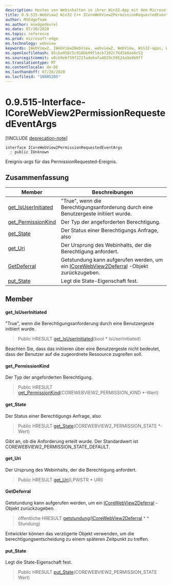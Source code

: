 ```yaml
---
description: Hosten von Webinhalten in ihrer Win32-App mit dem Microsoft Edge WebView2-Steuerelement
title: 0.9.515-WebView2 Win32 C++ ICoreWebView2PermissionRequestedEventArgs
author: MSEdgeTeam
ms.author: msedgedevrel
ms.date: 07/20/2020
ms.topic: reference
ms.prod: microsoft-edge
ms.technology: webview
keywords: IWebView2, IWebView2WebView, webview2, WebView, Win32-apps, Win32, Edge, ICoreWebView2, ICoreWebView2Controller, Browser-Steuerelement, Edge-HTML
ms.openlocfilehash: 85cba958c5c918bb99f14cb7202c7645b0ae6c52
ms.sourcegitcommit: e0cb9e6f59f222fade6afa4829c59524a9a9b9ff
ms.translationtype: MT
ms.contentlocale: de-DE
ms.lasthandoff: 07/20/2020
ms.locfileid: "10885205"
---
```

# 0.9.515-Interface-ICoreWebView2PermissionRequestedEventArgs 

[!INCLUDE [deprecation-note](../../includes/deprecation-note.md)]

```
interface ICoreWebView2PermissionRequestedEventArgs
  : public IUnknown
```

Ereignis-args für das PermissionRequested-Ereignis.

## Zusammenfassung

 Member                        | Beschreibungen
--------------------------------|---------------------------------------------
[get_IsUserInitiated](#get_isuserinitiated) | "True", wenn die Berechtigungsanforderung durch eine Benutzergeste initiiert wurde.
[get_PermissionKind](#get_permissionkind) | Der Typ der angeforderten Berechtigung.
[get_State](#get_state) | Der Status einer Berechtigungs Anfrage, also
[get_Uri](#get_uri) | Der Ursprung des Webinhalts, der die Berechtigung anfordert.
[GetDeferral](#getdeferral) | Getstundung kann aufgerufen werden, um ein [ICoreWebView2Deferral](icorewebview2deferral.md) -Objekt zurückzugeben.
[put_State](#put_state) | Legt die State-Eigenschaft fest.

## Member

#### get_IsUserInitiated 

"True", wenn die Berechtigungsanforderung durch eine Benutzergeste initiiert wurde.

> Public HRESULT [get_IsUserInitiated](#get_isuserinitiated)(bool * IsUserInitiated)

Beachten Sie, dass das initiieren über eine Benutzergeste nicht bedeutet, dass der Benutzer auf die zugeordnete Ressource zugreifen soll.

#### get_PermissionKind 

Der Typ der angeforderten Berechtigung.

> Public HRESULT [get_PermissionKind](#get_permissionkind)(COREWEBVIEW2_PERMISSION_KIND *-Wert)

#### get_State 

Der Status einer Berechtigungs Anfrage, also

> Public HRESULT [get_State](#get_state)(COREWEBVIEW2_PERMISSION_STATE *-Wert)

Gibt an, ob die Anforderung erteilt wurde. Der Standardwert ist COREWEBVIEW2_PERMISSION_STATE_DEFAULT.

#### get_Uri 

Der Ursprung des Webinhalts, der die Berechtigung anfordert.

> Public HRESULT [get_Uri](#get_uri)(LPWSTR * URI)

#### GetDeferral 

Getstundung kann aufgerufen werden, um ein [ICoreWebView2Deferral](icorewebview2deferral.md) -Objekt zurückzugeben.

> öffentliche HRESULT [getstundung](#getdeferral)([ICoreWebView2Deferral](icorewebview2deferral.md) * * Stundung)

Entwickler können das verzögerte Objekt verwenden, um die berechtigungsentscheidung zu einem späteren Zeitpunkt zu treffen.

#### put_State 

Legt die State-Eigenschaft fest.

> Public HRESULT [put_State](#put_state)(COREWEBVIEW2_PERMISSION_STATE Wert)

